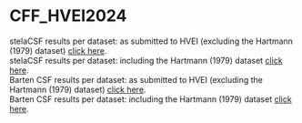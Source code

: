﻿# CFF_HVEI2024

stelaCSF results per dataset: as submitted to HVEI (excluding the Hartmann (1979) dataset) [click here](https://alibzr.github.io/CFF_HVEI2024/csf-stela-5dim-cff-submittedToHVEI2024). <br>
stelaCSF results per dataset: including the Hartmann (1979) dataset [click here](https://alibzr.github.io/CFF_HVEI2024/csf-stela-5dim-cff-includingHartmann1979). <br>
Barten CSF results per dataset: as submitted to HVEI (excluding the Hartmann (1979) dataset) [click here](https://alibzr.github.io/CFF_HVEI2024/csf-barten-5dim-cff-submittedToHVEI2024). <br>
Barten CSF results per dataset: including the Hartmann (1979) dataset [click here](https://alibzr.github.io/CFF_HVEI2024/csf-barten-5dim-cff-includingHartmann1979).
